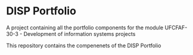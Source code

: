 # DISP Portfolio

A project containing all the portfolio components for the module UFCFAF-30-3 - Development of information systems projects

This repository contains the compenenets of the DISP Portfolio
